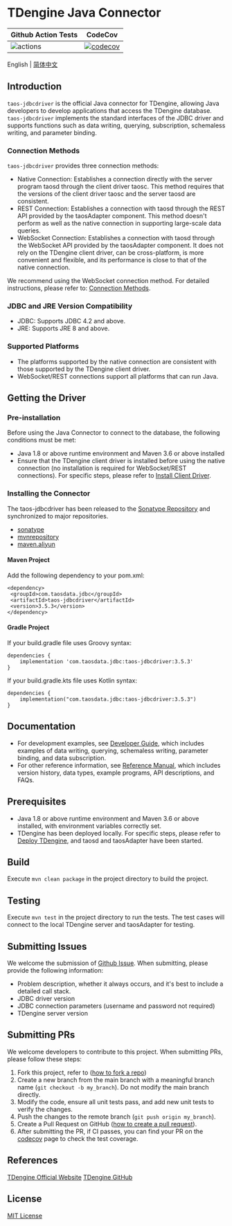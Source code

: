 # TDengine Java Connector


| Github Action Tests                                                                                  | CodeCov                                                                                                                                               |
| ---------------------------------------------------------------------------------------------------- | ----------------------------------------------------------------------------------------------------------------------------------------------------- |
| ![actions](https://github.com/taosdata/taos-connector-jdbc/actions/workflows/version3.yml/badge.svg) | [![codecov](https://codecov.io/gh/taosdata/taos-connector-jdbc/graph/badge.svg?token=GQRD9WCQ64)](https://codecov.io/gh/taosdata/taos-connector-jdbc) |


English | [简体中文](./README-CN.md)

## Introduction
`taos-jdbcdriver` is the official Java connector for TDengine, allowing Java developers to develop applications that access the TDengine database. `taos-jdbcdriver` implements the standard interfaces of the JDBC driver and supports functions such as data writing, querying, subscription, schemaless writing, and parameter binding.

### Connection Methods
`taos-jdbcdriver` provides three connection methods:
- Native Connection: Establishes a connection directly with the server program taosd through the client driver taosc. This method requires that the versions of the client driver taosc and the server taosd are consistent.
- REST Connection: Establishes a connection with taosd through the REST API provided by the taosAdapter component. This method doesn't perform as well as the native connection in supporting large-scale data queries.
- WebSocket Connection: Establishes a connection with taosd through the WebSocket API provided by the taosAdapter component. It does not rely on the TDengine client driver, can be cross-platform, is more convenient and flexible, and its performance is close to that of the native connection.

We recommend using the WebSocket connection method. For detailed instructions, please refer to: [Connection Methods](https://docs.tdengine.com/developer-guide/connecting-to-tdengine/#connection-methods).

### JDBC and JRE Version Compatibility
- JDBC: Supports JDBC 4.2 and above.
- JRE: Supports JRE 8 and above.

### Supported Platforms
- The platforms supported by the native connection are consistent with those supported by the TDengine client driver.
- WebSocket/REST connections support all platforms that can run Java.

## Getting the Driver

### Pre-installation 

Before using the Java Connector to connect to the database, the following conditions must be met:

- Java 1.8 or above runtime environment and Maven 3.6 or above installed
- Ensure that the TDengine client driver is installed before using the native connection (no installation is required for WebSocket/REST connections). For specific steps, please refer to [Install Client Driver](https://docs.tdengine.com/developer-guide/connecting-to-tdengine/#installing-the-client-driver-taosc).

### Installing the Connector

The taos-jdbcdriver has been released to the [Sonatype Repository](https://search.maven.org/artifact/com.taosdata.jdbc/taos-jdbcdriver) and synchronized to major repositories.

- [sonatype](https://search.maven.org/artifact/com.taosdata.jdbc/taos-jdbcdriver)
- [mvnrepository](https://mvnrepository.com/artifact/com.taosdata.jdbc/taos-jdbcdriver)
- [maven.aliyun](https://maven.aliyun.com/mvn/search)

#### Maven Project
Add the following dependency to your pom.xml:

```xml-dtd
<dependency>
 <groupId>com.taosdata.jdbc</groupId>
 <artifactId>taos-jdbcdriver</artifactId>
 <version>3.5.3</version>
</dependency>
```

#### Gradle Project

If your build.gradle file uses Groovy syntax:
  ```xml-dtd
  dependencies {
      implementation 'com.taosdata.jdbc:taos-jdbcdriver:3.5.3'
  }
  ```
If your build.gradle.kts file uses Kotlin syntax:
  ```xml-dtd
  dependencies {
      implementation("com.taosdata.jdbc:taos-jdbcdriver:3.5.3")
  }
  ```

## Documentation  
- For development examples, see [Developer Guide](https://docs.tdengine.com/developer-guide/), which includes examples of data writing, querying, schemaless writing, parameter binding, and data subscription.
- For other reference information, see [Reference Manual](https://docs.tdengine.com/tdengine-reference/client-libraries/java/), which includes version history, data types, example programs, API descriptions, and FAQs.

## Prerequisites
- Java 1.8 or above runtime environment and Maven 3.6 or above installed, with environment variables correctly set.
- TDengine has been deployed locally. For specific steps, please refer to [Deploy TDengine](https://docs.tdengine.com/get-started/deploy-from-package/), and taosd and taosAdapter have been started.

## Build
Execute `mvn clean package` in the project directory to build the project.

## Testing
Execute `mvn test` in the project directory to run the tests. The test cases will connect to the local TDengine server and taosAdapter for testing.

## Submitting Issues
We welcome the submission of [Github Issue](https://github.com/taosdata/taos-connector-jdbc/issues/new?template=Blank+issue). When submitting, please provide the following information:

- Problem description, whether it always occurs, and it's best to include a detailed call stack.
- JDBC driver version
- JDBC connection parameters (username and password not required)
- TDengine server version

## Submitting PRs
We welcome developers to contribute to this project. When submitting PRs, please follow these steps:

1. Fork this project, refer to ([how to fork a repo](https://docs.github.com/en/get-started/quickstart/fork-a-repo))
1. Create a new branch from the main branch with a meaningful branch name (`git checkout -b my_branch`). Do not modify the main branch directly.
1. Modify the code, ensure all unit tests pass, and add new unit tests to verify the changes.
1. Push the changes to the remote branch (`git push origin my_branch`).
1. Create a Pull Request on GitHub ([how to create a pull request](https://docs.github.com/en/pull-requests/collaborating-with-pull-requests/proposing-changes-to-your-work-with-pull-requests/creating-a-pull-request)).
1. After submitting the PR, if CI passes, you can find your PR on the [codecov](https://app.codecov.io/gh/taosdata/taos-connector-jdbc/pulls) page to check the test coverage.

## References
[TDengine Official Website](https://www.tdengine.com/)
[TDengine GitHub](https://github.com/taosdata/TDengine)

## License
[MIT License](./LICENSE)
